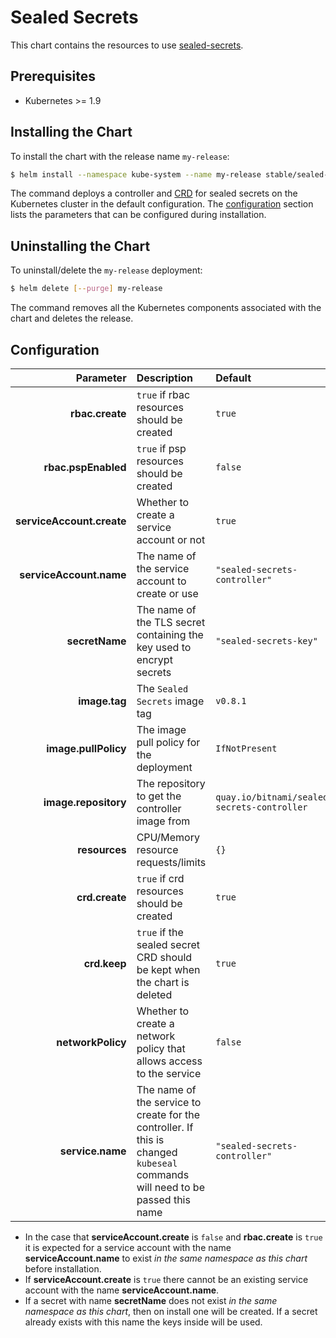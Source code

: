 # Sealed Secrets

This chart contains the resources to use [sealed-secrets](https://github.com/bitnami-labs/sealed-secrets).

## Prerequisites

* Kubernetes >= 1.9

## Installing the Chart

To install the chart with the release name `my-release`:

```bash
$ helm install --namespace kube-system --name my-release stable/sealed-secrets
```

The command deploys a controller and [CRD](https://kubernetes.io/docs/tasks/access-kubernetes-api/custom-resources/custom-resource-definitions/) for sealed secrets on the Kubernetes cluster in the default configuration. The [configuration](#configuration) section lists the parameters that can be configured during installation.

## Uninstalling the Chart

To uninstall/delete the `my-release` deployment:

```bash
$ helm delete [--purge] my-release
```

The command removes all the Kubernetes components associated with the chart and deletes the release.


## Configuration

| Parameter | Description | Default |
|----------:|:------------|:--------|
| **rbac.create** | `true` if rbac resources should be created | `true` |
| **rbac.pspEnabled** | `true` if psp resources should be created | `false` |
| **serviceAccount.create** | Whether to create a service account or not | `true` |
| **serviceAccount.name** | The name of the service account to create or use | `"sealed-secrets-controller"` |
| **secretName** | The name of the TLS secret containing the key used to encrypt secrets | `"sealed-secrets-key"` |
| **image.tag** | The `Sealed Secrets` image tag | `v0.8.1` |
| **image.pullPolicy** | The image pull policy for the deployment | `IfNotPresent` |
| **image.repository** | The repository to get the controller image from | `quay.io/bitnami/sealed-secrets-controller` |
| **resources** | CPU/Memory resource requests/limits | `{}` |
| **crd.create** | `true` if crd resources should be created | `true` |
| **crd.keep** | `true` if the sealed secret CRD should be kept when the chart is deleted | `true` |
| **networkPolicy** | Whether to create a network policy that allows access to the service | `false` |
| **service.name** | The name of the service to create for the controller. If this is changed `kubeseal` commands will need to be passed this name | `"sealed-secrets-controller"` |

- In the case that **serviceAccount.create** is `false` and **rbac.create** is `true` it is expected for a service account with the name **serviceAccount.name** to exist _in the same namespace as this chart_ before installation.
- If **serviceAccount.create** is `true` there cannot be an existing service account with the name **serviceAccount.name**.
- If a secret with name **secretName** does not exist _in the same namespace as this chart_, then on install one will be created. If a secret already exists with this name the keys inside will be used.
